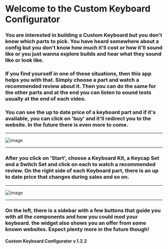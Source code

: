 


                                    
# Welcome to the Custom Keyboard Configurator
                                  
### You are interested in building a Custom Keyboard but you don't know which parts to pick. You have heard somewhere about a config but you don't know how much it'll cost or how it'll sound like or you just wanna explore builds and hear what they sound like or look like.

### If you find yourself in one of these situations, then this app helps you with that. Simply choose a part and watch a recommended review about it. Then you can do the same for the other parts and at the end you can listen to sound tests usually at the end of each video. 

### You can see the up to date price of a keyboard part and if it's available, you can click on 'buy' and it'll redirect you to the website. In the future there is even more to come.
____________________________________________________________________________________________________________________________________________________________________

![image](https://user-images.githubusercontent.com/120993360/231885594-65f30d53-b001-428a-96db-8fad69805af2.png)
____________________________________________________________________________________________________________________________________________________________________

### After you click on 'Start', choose a Keyboard Kit, a Keycap Set and a Switch Set and click on each to watch a recommended review. On the right side of each Keyboard part, there is an up to date price that changes during sales and so on. 
____________________________________________________________________________________________________________________________________________________________________
![image](https://user-images.githubusercontent.com/120993360/232373863-bbe50176-b1a1-49c5-a1e6-c820e11c4c24.png)
____________________________________________________________________________________________________________________________________________________________________ 
### On the left, there is a sidebar with a few buttons that guide you with all the components and how you could mod your keyboard. the widget also shows you an offer from some known websites. Expect plenty more in the future though!
#### Custom Keyboard Configurator v.1.2.2
